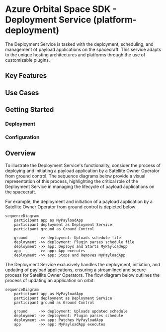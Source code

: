 # Azure Orbital Space SDK - Deployment Service (platform-deployment)

The Deployment Service is tasked with the deployment, scheduling, and management of payload applications on the spacecraft. This service adapts to the unique hosting architectures and platforms through the use of customizable plugins.

## Key Features

## Use Cases

## Getting Started

### Deployment

### Configuration

<!-- TODO: Finish this documentation -->

## Overview

To illustrate the Deployment Service's functionality, consider the process of deploying and initiating a payload application by a Satellite Owner Operator from ground control. The sequence diagrams below provide a visual representation of this process, highlighting the critical role of the Deployment Service in managing the lifecycle of payload applications on the spacecraft.

For example, the deployment and initiation of a payload application by a Satellite Owner Operator from ground control is depicted below:

```mermaid
sequenceDiagram
    participant app as MyPayloadApp 
    participant deployment as Deployment Service
    participant ground as Ground Control

    ground     ->> deployment: Uploads schedule file
    deployment ->> deployment: Plugin parses schedule file
    deployment ->> app: Deploys and Starts MyPayloadApp
    app        ->> app: App executes
    deployment ->> app: Stops and Removes MyPayloadApp
```

The Deployment Service exclusively handles the deployment, initiation, and updating of payload applications, ensuring a streamlined and secure process for Satellite Owner Operators. The flow diagram below outlines the process of updating an application on orbit:

```mermaid
sequenceDiagram
    participant app as MyPayloadApp 
    participant deployment as Deployment Service
    participant ground as Ground Control

    ground     ->> deployment: Uploads updated schedule
    deployment ->> deployment: Plugin parses schedule
    deployment ->> app: Patches MyPayloadApp
    app        ->> app: MyPayloadApp executes
```